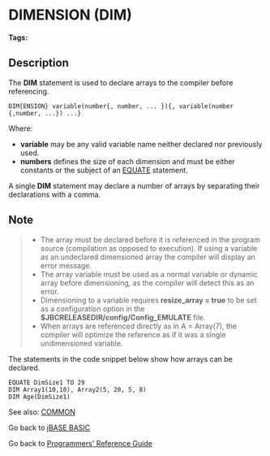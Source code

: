 # DIMENSION (DIM)

<PageHeader />

**Tags:**
<badge text='dimensioned array' vertical='middle' />

## Description

The **DIM** statement is used to declare arrays to the compiler before referencing.

```
DIM{ENSION} variable(number{, number, ... }){, variable(number {,number, ...}) ...}
```

Where:

- **variable** may be any valid variable name neither declared nor previously used.
- **numbers** defines the size of each dimension and must be either constants or the subject of an [EQUATE](./../equate) statement.

A single **DIM** statement may declare a number of arrays by separating their declarations with a comma.

## Note

> - The array must be declared before it is referenced in the program source (compilation as opposed to execution). If using a variable as an undeclared dimensioned array the compiler will display an error message.
> - The array variable must be used as a normal variable or dynamic array before dimensioning, as the compiler will detect this as an error.
> - Dimensioning to a variable requires **resize\_array = true** to be set as a configuration option in the **$JBCRELEASEDIR/config/Config\_EMULATE** file.
> - When arrays are referenced directly as in A = Array(7), the compiler will optimize the reference as if it was a single undimensioned variable.

The statements in the code snippet below show how arrays can be declared.

```
EQUATE DimSize1 TO 29
DIM Array1(10,10), Array2(5, 20, 5, 8)
DIM Age(DimSize1)
```

See also: [COMMON](./../common)

Go back to [jBASE BASIC](./../README.md)

Go back to [Programmers' Reference Guide](./../../reference-guides/jbc/README.md)

  
<PageFooter />

